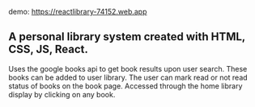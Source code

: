 demo: https://reactlibrary-74152.web.app

A personal library system created with HTML, CSS, JS, React. 
---
Uses the google books api to get book results upon user search.
These books can be added to user library. The user can mark read or not read status of books on the book page.
Accessed through the home library display by clicking on any book.
